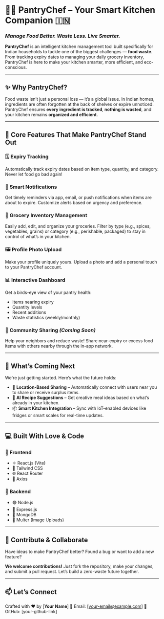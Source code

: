 
# 🧑‍🍳 **PantryChef** – Your Smart Kitchen Companion 🇮🇳

### *Manage Food Better. Waste Less. Live Smarter.*

**PantryChef** is an intelligent kitchen management tool built specifically for Indian households to tackle one of the biggest challenges — **food waste**. From tracking expiry dates to managing your daily grocery inventory, PantryChef is here to make your kitchen smarter, more efficient, and eco-conscious.

---

## ✨ **Why PantryChef?**

Food waste isn’t just a personal loss — it’s a global issue. In Indian homes, ingredients are often forgotten at the back of shelves or expire unnoticed. PantryChef ensures **every ingredient is tracked**, **nothing is wasted**, and your kitchen remains **organized and efficient**.

---

## 🧰 **Core Features That Make PantryChef Stand Out**

### 🗓️ **Expiry Tracking**

Automatically track expiry dates based on item type, quantity, and category. Never let food go bad again!

### 🔔 **Smart Notifications**

Get timely reminders via app, email, or push notifications when items are about to expire. Customize alerts based on urgency and preference.

### 🛒 **Grocery Inventory Management**

Easily add, edit, and organize your groceries. Filter by type (e.g., spices, vegetables, grains) or category (e.g., perishable, packaged) to stay in control of what’s in your kitchen.

### 🖼️ **Profile Photo Upload**

Make your profile uniquely yours. Upload a photo and add a personal touch to your PantryChef account.

### 📊 **Interactive Dashboard**

Get a birds-eye view of your pantry health:

* Items nearing expiry
* Quantity levels
* Recent additions
* Waste statistics (weekly/monthly)

### 🤝 **Community Sharing** *(Coming Soon)*

Help your neighbors and reduce waste! Share near-expiry or excess food items with others nearby through the in-app network.

---

## 🧪 **What’s Coming Next**

We're just getting started. Here’s what the future holds:

* 📍 **Location-Based Sharing** – Automatically connect with users near you to share or receive surplus items.
* 🧠 **AI Recipe Suggestions** – Get creative meal ideas based on what’s already in your kitchen.
* 📦 **Smart Kitchen Integration** – Sync with IoT-enabled devices like fridges or smart scales for real-time updates.

---

## 💻 **Built With Love & Code**

### 🔹 **Frontend**

* ⚛️ React.js (Vite)
* 🌈 Tailwind CSS
* 🌐 React Router
* 🔗 Axios

### 🔹 **Backend**

* 🟢 Node.js
* 🚀 Express.js
* 🍃 MongoDB
* 📁 Multer (Image Uploads)

---

## 🙌 **Contribute & Collaborate**

Have ideas to make PantryChef better? Found a bug or want to add a new feature?

**We welcome contributions!**
Just fork the repository, make your changes, and submit a pull request. Let’s build a zero-waste future together.

---

## 📫 **Let’s Connect**

Crafted with ❤️ by \[**Your Name**]
📧 Email: \[[your-email@example.com](mailto:your-email@example.com)]
🔗 GitHub: \[your-github-link]
